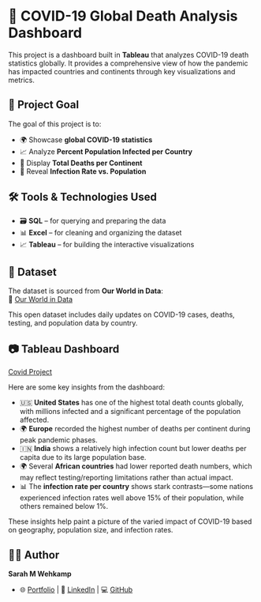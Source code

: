 # 🦠 COVID-19 Global Death Analysis Dashboard

This project is a dashboard built in **Tableau** that analyzes COVID-19 death statistics globally. It provides a comprehensive view of how the pandemic has impacted countries and continents through key visualizations and metrics.

## 📌 Project Goal

The goal of this project is to:

- 🌍 Showcase **global COVID-19 statistics**
- 📈 Analyze **Percent Population Infected per Country**
- 🧮 Display **Total Deaths per Continent**
- 👥 Reveal **Infection Rate vs. Population**

## 🛠 Tools & Technologies Used

- 🗃️ **SQL** – for querying and preparing the data  
- 📊 **Excel** – for cleaning and organizing the dataset  
- 📈 **Tableau** – for building the interactive visualizations

## 📁 Dataset

The dataset is sourced from **Our World in Data**:  
🔗 [Our World in Data](https://ourworldindata.org/data?q=covid+19)

This open dataset includes daily updates on COVID-19 cases, deaths, testing, and population data by country.

## 📷 Tableau Dashboard

[Covid Project](https://public.tableau.com/views/CovidDeathsProject_17488914957740/Dashboard?:language=en-GB&:sid=&:redirect=auth&:display_count=n&:origin=viz_share_link)

Here are some key insights from the dashboard:

- 🇺🇸 **United States** has one of the highest total death counts globally, with millions infected and a significant percentage of the population affected.
- 🌍 **Europe** recorded the highest number of deaths per continent during peak pandemic phases.
- 🇮🇳 **India** shows a relatively high infection count but lower deaths per capita due to its large population base.
- 🌍 Several **African countries** had lower reported death numbers, which may reflect testing/reporting limitations rather than actual impact.
- 📊 The **infection rate per country** shows stark contrasts—some nations experienced infection rates well above 15% of their population, while others remained below 1%.

These insights help paint a picture of the varied impact of COVID-19 based on geography, population size, and infection rates.

## 👩‍💻 Author

**Sarah M Wehkamp**
- 🌐 [Portfolio](https://lnw26.myportfolio.com) | 💼 [LinkedIn](https://www.linkedin.com/in/sarah-wehkamp) | 💻 [GitHub](https://github.com/sarahwehkamp)
